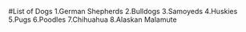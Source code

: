#List of Dogs
1.German Shepherds
2.Bulldogs
3.Samoyeds
4.Huskies
5.Pugs
6.Poodles
7.Chihuahua
8.Alaskan Malamute
